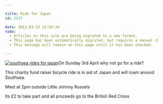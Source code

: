 ```yaml
---

title: Ride for Japan
id: 2127

date: 2011-03-23 22:54:34
todo:
  - Articles on this site are being migrated to a new format.
  - This page has been automatically migrated, but requires a manual check-&-tune to ensure the format and links all work as expected.
  - This message will remain on this page until it has been checked.

---
```


[![southsea rides for japan](http://www.pompeybug.co.uk/wp-content/uploads/2011/03/ride-japan2-205x300.png "southsea rides for japan")](/assets/ride-japan2.png)On Sunday 3rd April why not go for a ride?

This charity fund raiser bicycle ride is in aid of Japan and will roam around Southsea.

Meet at 2pm outside Little Johnny Russels

Its £2 to take part and all proceeds go to the British Red Cross[](http://www.pompeybug.co.uk/2011/03/ride-for-japan/ride-japan/)[
](http://www.pompeybug.co.uk/2011/03/ride-for-japan/ride-japan-3/)
